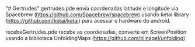 "# Gertrudes" 
gertrudes.pde envia coordenadas latitude e longitude via Spacebrew (https://github.com/Spacebrew/spacebrew)
usando ketai library (https://github.com/ketai/ketai) para acessar o hardware do android.

recebeGertrudes.pde recebe as coordenadas, converte em ScreenPosition usando a biblioteca UnfoldingMaps (https://github.com/tillnagel/unfolding) 
